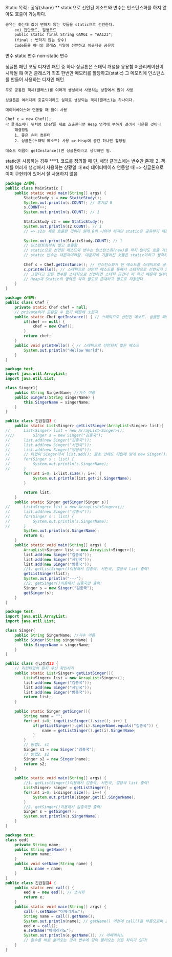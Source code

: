 Static 
    목적 : 공유(share)
        ** static으로 선언된 메소드와 변수는 인스턴스화를 하지 않아도 호출이 가능하다.

    공유는 하는데 값이 변하지 않는 것들을 static으로 선언한다.
        ex) 진단코드, 질병코드
        public static final String GAMGI = "AA123";
        (final : 변하지 않는 상수)
        Code들을 하나의 클래스 파일에 선언하고 이곳저곳 공유함

변수
    static 변수
    non-static 변수

싱글톤 패턴
    코딩 디자인 패턴 중 하나
    싱글톤은 스태틱 개념을 응용함
    어플리케이션이 시작될 떄 어떤 클래스가 최초 한번만 메모리를 할당하고(static) 그 메모리에 인스턴스를 만들어 사용하는 디자인 패턴

    주로 공통된 객체(클래스)를 여러개 생성해서 사용하는 상황에서 많이 사용

    싱글톤은 여러차례 호출되더라도 실제로 생성되는 객체(클래스)는 하나이다.

    데이터베이스와 연동할 때 많이 사용

    Chef c = new Chef();
    각 클래스마다 위처럼 Chef를 새로 호출한다면 Heap 영역에 부하가 걸려서 다운될 것이다 
        해결방법 
        1. 좋은 슈퍼 컴퓨터
        2. 싱글톤(스태틱 메소드) 사용 => Heap에 공간 하나만 할당됨

    메소드 이름이 getInstance()면 싱글톤이라고 생각하면 됨.

static을 사용하는 경우
    ***1. 코드를 정의할 때
        단, 해당 클래스에는 변수만 존재!
    2. 객체를 여러개 생성해서 사용하는 상황일 때
        ex) 데이터베이스 연동할 때
        => 싱글톤으로 이미 구현되어 있어서 잘 사용하지 않음

```java
package 스태틱;
public class MainStatic {
	public static void main(String[] args) {
		StaticStudy s = new StaticStudy();
		System.out.println(s.COUNT); // 초기값 0
		s.COUNT++;
		System.out.println(s.COUNT); // 1
		
		StaticStudy s2 = new StaticStudy();
		System.out.println(s2.COUNT); // 1
		// => s2는 새로 호출한 것이라 원래 0이 나와야 하지만 static은 공유하기 때문에 s의 값을 가져온다.
		
		System.out.println(StaticStudy.COUNT); // 1
		// 인스턴트화하지 않고 호출함
		// static으로 선언된 메소드와 변수는 인스턴스화(new)를 하지 않아도 호출 가능
		// static 변수는 대문자여야함. 대문자에 기울어진 것들은 static이라고 생각하면 됨.
		
		Chef c = Chef.getInstance(); // 인스턴스화가 된 메소드를 스태틱으로 공유함
		c.printHello(); // 스태틱으로 선언한 메소드를 통해서 스태틱으로 선언되지 않은 메소드를 불러온다.  
		// 그렇다고 모든 변수를 스태틱으로 선언하면 스태틱 공간이 꽉 차기 때문에 일부만 스태틱으로 선언해서 나머지 변수를 불러온다.
        // Heap과 Static의 영역은 각각 별도로 존재하고 별도로 저장한다.
	}
}
```
```java
package 스태틱;
public class Chef {
	private static Chef chef = null;
	// private이라 공유할 수 없기 때문에 소문자
	public static Chef getInstance() { // 스태틱으로 선언된 메소드. 싱글톤 패턴.
		if(chef == null) {
			chef = new Chef();
		}
		return chef;
	}
	public void printHello() { // 스태틱으로 선언되지 않은 메소드
		System.out.println("Hellow World");
	}
}
```
```java
package test;
import java.util.ArrayList;
import java.util.List;

class Singer1{
	public String SingerName; //가수 이름
	public Singer1(String singerName) {
		this.SingerName = singerName;
	}
}

public class 긴급점검3 {
	public static List<Singer> getListSinger(ArrayList<Singer> list){
//		List<Singer> list = new ArrayList<Singer>();
////		Singer s = new Singer("김종국");
//		list.add(new Singer("김종국"));
//		list.add(new Singer("서인국"));
//		list.add(new Singer("방용국"));
//		// 타입이 Singer라서 list.add(); 괄호 안에도 타입에 맞게 new Singer()로 불러줌
//		for(Singer s : list) {
//			System.out.println(s.SingerName);			
//		}
		for(int i=0; i<list.size(); i++) {
			System.out.println(list.get(i).SingerName);
		}
		
		return list;
	}
	public static Singer getSinger(Singer s){
//		List<Singer> list = new ArrayList<Singer>();
//		list.add(new Singer("김종국"));
//		for(Singer s : list) {
//			System.out.println(s.SingerName);			
//		}
		System.out.println(s.SingerName);
		return s;
	}
	public static void main(String[] args) {
		ArrayList<Singer> list = new ArrayList<Singer>();
		list.add(new Singer("김종국"));
		list.add(new Singer("서인국"));
		list.add(new Singer("방용국"));
		//1. getListSinger()이용해서 김종국, 서인국, 방용국 list 출력!
		getListSinger(list);
		System.out.println("---");
		//2. getSinger()이용해서 김종국만 출력!
		Singer s = new Singer("김종국");
		getSinger(s);
	}
}
```
```java
package test;
import java.util.ArrayList;
import java.util.List;

class Singer{
	public String SingerName; //가수 이름
	public Singer(String singerName) {
		this.SingerName = singerName;
	}
}

public class 긴급점검33 {
	// 리턴타입이 뭔지 우선 확인하기
	public static List<Singer> getListSinger(){
		List<Singer> list = new ArrayList<Singer>();
		list.add(new Singer("김종국"));
		list.add(new Singer("서인국"));
		list.add(new Singer("방용국"));
		return list;
	}
	
	public static Singer getSinger(){
		String name = "";
		for(int i=0; i<getListSinger().size(); i++) {
			if(getListSinger().get(i).SingerName.equals("김종국")) {
				name = getListSinger().get(i).SingerName;
			}
		}
		// 방법1. s1
		Singer s1 = new Singer("김종국");
		// 방법2. s2
		Singer s2 = new Singer(name);
		return s2;
	}
	
	public static void main(String[] args) {
		//1. getListSinger()이용해서 김종국, 서인국, 방용국 list 출력!
		List<Singer> singer = getListSinger();
		for(int i=0; i<singer.size(); i++) {
			System.out.println(singer.get(i).SingerName);
		}
		//2. getSinger()이용해서 김종국만 출력!
		Singer s = getSinger();
		System.out.println(s.SingerName);
	}
}

```
```java
package test;
class eed{
	private String name;
	public String getName() {
		return name;
	}
	public void setName(String name) {
		this.name = name;
	}
}
public class 긴급점검4 {
	public static eed call() {
		eed e = new eed(); // 초기화
		return e;
	}
	public static void main(String[] args) {
		call().setName("아메리카노");
		String name = call().getName();
		System.out.println(name); // getName() 이전에 call()을 부름으로써 초기화됨
		eed e = call();
		e.setName("아메리카노");
		System.out.println(e.getName()); // 아메리카노
		// 함수를 바로 불러오는 것과 변수에 담아 불러오는 것은 차이가 있다!
	}
}

```